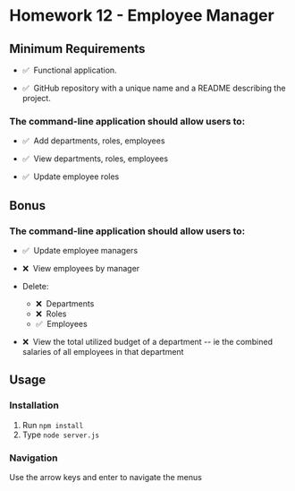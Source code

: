 # Homework 12 - Employee Manager

## Minimum Requirements

- ✅&nbsp; Functional application.

- ✅&nbsp; GitHub repository with a unique name and a README describing the project.

### The command-line application should allow users to:

- ✅&nbsp; Add departments, roles, employees

- ✅&nbsp; View departments, roles, employees

- ✅&nbsp; Update employee roles

## Bonus

### The command-line application should allow users to:

- ✅&nbsp; Update employee managers

- ❌&nbsp; View employees by manager

- Delete:

  - ❌&nbsp; Departments
  - ❌&nbsp; Roles
  - ✅&nbsp; Employees

- ❌&nbsp; View the total utilized budget of a department -- ie the combined salaries of all employees in that department

## Usage

### Installation

1. Run `npm install`
2. Type `node server.js`

### Navigation

Use the arrow keys and enter to navigate the menus
